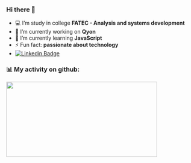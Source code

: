 ### Hi there 👋 
- :computer: I’m study in college **FATEC - Analysis and systems development**
- 🔭 I’m currently working on **Qyon**
- 🌱 I’m currently learning **JavaScript**
- ⚡ Fun fact: **passionate about technology**
- [![Linkedin Badge](https://img.shields.io/badge/-LinkedIn-blue?style=flat-square&logo=Linkedin&logoColor=white&link=https://www.linkedin.com/in/wilsonxcaetano/)](https://www.linkedin.com/in/wilsonxcaetano/)

### :bar_chart: My activity on github:
<div>
    <a href="https://github.com/WilsonCaetanojr?tab=repositories">
      <img align="left" src="https://github-readme-stats.vercel.app/api/top-langs/?username=WilsonCaetanojr&layout=compact&theme=dracula" width="400" height="200"/>
    </a>
</div>
